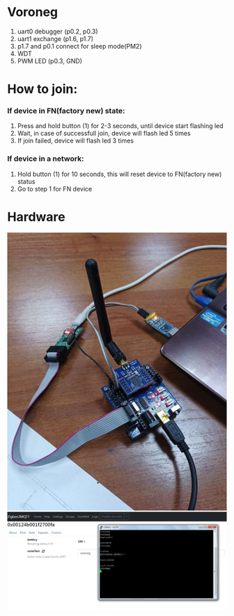 # Voroneg
1. uart0 debugger (p0.2, p0.3)
2. uart1 exchange (p1.6, p1.7)
3. p1.7 and p0.1 connect for sleep mode(PM2)
4. WDT
5. PWM LED (p0.3, GND)
# How to join:
### If device in FN(factory new) state:
1. Press and hold button (1) for 2-3 seconds, until device start flashing led
2. Wait, in case of successfull join, device will flash led 5 times
3. If join failed, device will flash led 3 times

### If device in a network:
1. Hold button (1) for 10 seconds, this will reset device to FN(factory new) status
2. Go to step 1 for FN device

# Hardware
![](/images/Screenshot_1272.jpg)
![](/images/Screenshot_1271.jpg)
